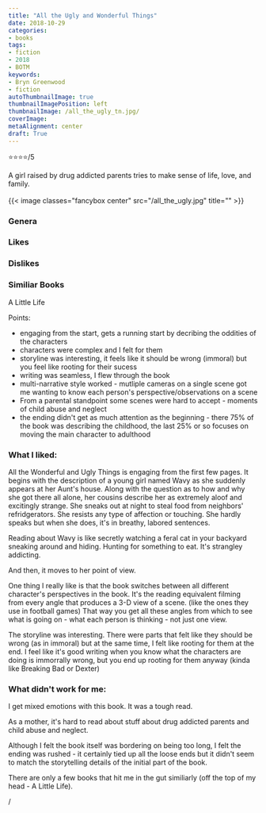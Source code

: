 ```yaml
---
title: "All the Ugly and Wonderful Things"
date: 2018-10-29
categories:
- books
tags:
- fiction
- 2018
- BOTM
keywords:
- Bryn Greenwood
- fiction
autoThumbnailImage: true
thumbnailImagePosition: left
thumbnailImage: /all_the_ugly_tn.jpg/
coverImage: 
metaAlignment: center
draft: True
---
```


:star::star::star::star:/5 

<!--more-->
A girl raised by drug addicted parents tries to make sense of life, love, and family.
<br>
<br>
{{< image classes="fancybox center" src="/all_the_ugly.jpg"  title="" >}}


### Genera
### Likes
### Dislikes
### Similiar Books 
A Little Life

Points:
- engaging from the start, gets a running start by decribing the oddities of the characters
- characters were complex and I felt for them
- storyline was interesting, it feels like it should be wrong (immoral) but you feel like rooting for their sucess
- writing was seamless, I flew through the book
- multi-narrative style worked - mutliple cameras on a single scene got me wanting to know each person's perspective/observations on a scene
- From a parental standpoint some scenes were hard to accept - moments of child abuse and neglect
- the ending didn't get as much attention as the beginning - there 75% of the book was describing the childhood, the last 25% or so focuses on moving the main character to adulthood

### What I liked:

All the Wonderful and Ugly Things is engaging from the first few pages. It begins with the description of  a young girl named Wavy as she suddenly appears at her Aunt's house. Along with the question as to how and why she got there all alone, her cousins describe her as extremely aloof and excitingly strange. She sneaks out at night to steal food from neighbors' refridgerators. She resists any type of affection or touching. She hardly speaks but when she does, it's in breathy, labored sentences. 

Reading about Wavy is like secretly watching a feral cat in your backyard sneaking around and hiding. Hunting for something to eat. It's strangley addicting.

And then, it moves to her point of view. 

One thing I really like is that the book switches between all different character's perspectives in the book. It's the reading equivalent filming from every angle that produces a 3-D view of a scene. (like the ones they use in football games) That way you get all these angles from which to see what is going on - what each person is thinking - not just one view. 

The storyline was interesting. There were parts that felt like they should be wrong (as in immoral) but at the same time, I felt like rooting for them at the end. I feel like it's good writing when you know what the characters are doing is immorrally wrong, but you end up rooting for them anyway (kinda like Breaking Bad or Dexter) 

### What didn't work for me:

I get mixed emotions with this book. It was a tough read. 

As a mother, it's hard to read about stuff about drug addicted parents and child abuse and neglect. 

Although I felt the book itself was bordering on being too long, I felt the ending was rushed - it certainly tied up all the loose ends but it didn't seem to match the storytelling details of the initial part of the book.

There are only a few books that hit me in the gut similiarly (off the top of my head - A Little Life). 


/




 